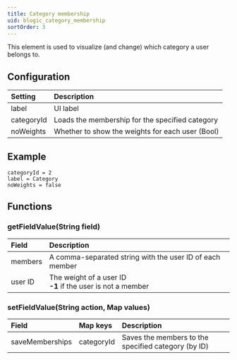 ```yaml
---
title: Category membership
uid: blogic_category_membership
sortOrder: 3
---
```


This element is used to visualize (and change) which category a user belongs to.

## Configuration

| Setting    | Description                                      |
|:-----------|:-------------------------------------------------|
| label      | UI label                                         |
| categoryId | Loads the membership for the specified category  |
| noWeights  | Whether to show the weights for each user (Bool) |

## Example

```crmscript
categoryId = 2
label = Category
noWeights = false
```

## Functions

### getFieldValue(String field)

| Field   | Description                                                    |
|:--------|:---------------------------------------------------------------|
| members | A comma-separated string with the user ID of each member       |
| user ID | The weight of a user ID<br/>**-1** if the user is not a member |

### setFieldValue(String action, Map values)

| Field           | Map keys   | Description                                         |
|:----------------|:-----------|:----------------------------------------------------|
| saveMemberships | categoryId | Saves the members to the specified category (by ID) |
